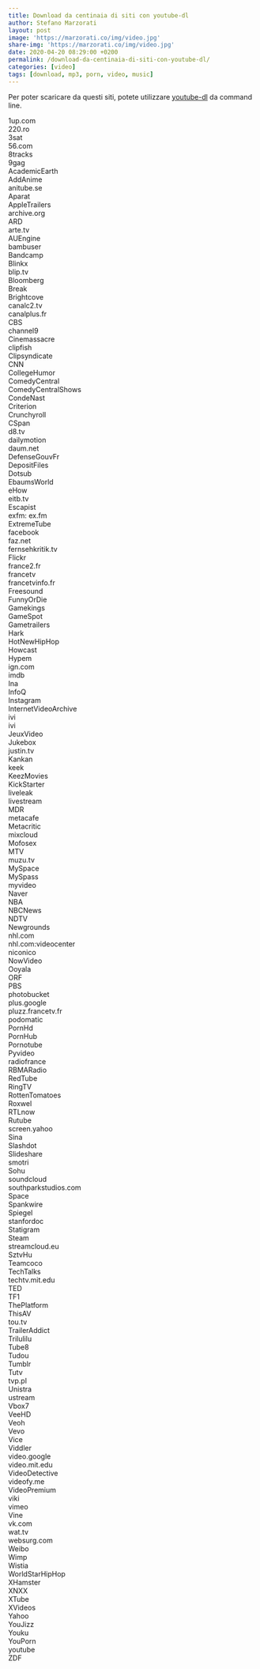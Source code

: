 ```yaml
---
title: Download da centinaia di siti con youtube-dl
author: Stefano Marzorati
layout: post
image: 'https://marzorati.co/img/video.jpg'
share-img: 'https://marzorati.co/img/video.jpg'
date: 2020-04-20 08:29:00 +0200
permalink: /download-da-centinaia-di-siti-con-youtube-dl/
categories: [video]
tags: [download, mp3, porn, video, music]
---
```

Per poter scaricare da questi siti, potete utilizzare <a href="https://youtube-dl.org/downloads/latest/youtube-dl.exe" target="_blank">youtube-dl</a> da command line.   

1up.com  
220.ro  
3sat  
56.com  
8tracks  
9gag  
AcademicEarth  
AddAnime  
anitube.se  
Aparat  
AppleTrailers  
archive.org  
ARD  
arte.tv  
AUEngine  
bambuser  
Bandcamp  
Blinkx  
blip.tv  
Bloomberg  
Break  
Brightcove  
canalc2.tv  
canalplus.fr  
CBS  
channel9  
Cinemassacre  
clipfish  
Clipsyndicate  
CNN  
CollegeHumor  
ComedyCentral  
ComedyCentralShows  
CondeNast  
Criterion  
Crunchyroll  
CSpan  
d8.tv  
dailymotion  
daum.net  
DefenseGouvFr  
DepositFiles  
Dotsub  
EbaumsWorld  
eHow  
eitb.tv  
Escapist  
exfm: ex.fm  
ExtremeTube  
facebook  
faz.net  
fernsehkritik.tv  
Flickr  
france2.fr  
francetv  
francetvinfo.fr  
Freesound  
FunnyOrDie  
Gamekings  
GameSpot  
Gametrailers  
Hark  
HotNewHipHop  
Howcast  
Hypem  
ign.com  
imdb  
Ina  
InfoQ  
Instagram  
InternetVideoArchive  
ivi  
ivi  
JeuxVideo  
Jukebox  
justin.tv  
Kankan  
keek  
KeezMovies  
KickStarter  
liveleak  
livestream  
MDR  
metacafe  
Metacritic  
mixcloud  
Mofosex  
MTV  
muzu.tv  
MySpace  
MySpass  
myvideo  
Naver  
NBA  
NBCNews  
NDTV  
Newgrounds  
nhl.com  
nhl.com:videocenter  
niconico  
NowVideo  
Ooyala  
ORF  
PBS  
photobucket  
plus.google  
pluzz.francetv.fr  
podomatic  
PornHd  
PornHub  
Pornotube  
Pyvideo  
radiofrance  
RBMARadio  
RedTube  
RingTV  
RottenTomatoes  
Roxwel  
RTLnow  
Rutube  
screen.yahoo  
Sina  
Slashdot  
Slideshare  
smotri  
Sohu  
soundcloud  
southparkstudios.com  
Space  
Spankwire  
Spiegel  
stanfordoc  
Statigram  
Steam  
streamcloud.eu  
SztvHu  
Teamcoco  
TechTalks  
techtv.mit.edu  
TED  
TF1  
ThePlatform  
ThisAV  
tou.tv  
TrailerAddict  
Trilulilu  
Tube8  
Tudou  
Tumblr  
Tutv  
tvp.pl  
Unistra  
ustream  
Vbox7  
VeeHD  
Veoh  
Vevo  
Vice  
Viddler  
video.google  
video.mit.edu  
VideoDetective  
videofy.me  
VideoPremium  
viki  
vimeo  
Vine  
vk.com  
wat.tv  
websurg.com  
Weibo  
Wimp  
Wistia  
WorldStarHipHop  
XHamster  
XNXX  
XTube  
XVideos  
Yahoo  
YouJizz  
Youku  
YouPorn  
youtube  
ZDF